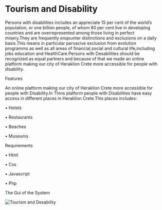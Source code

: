 # Tourism and Disability

Persons with disabilities includes  an appreciate 15 per cent of the world’s population, or one billion people, of whom 80 per cent live in
developing countries and are overrepresented among those living in perfect misery.They are frequently enqounter distinctions and exclusions on a daily basis.This means in particular pervacive exclusion from evolution programms as well as all areas of financial,social and cultural life,including jobs education and HealthCare.Persons with Desabilities should be recognized as equal partners and because of that we made an online platform making our city of Heraklion Crete more accessible for people with disability.

Features

An online platform making our city of Heraklion Crete more accessible for people with Disability.In Thins platform people with Disabilities have easy access in different places in Heraklion Crete.This places includes:

 •	Hotels
 
 •	Restaurants
 
 •	Beaches
 
 • Museums

Requirements

• Html

• Css

• Javascript

• Php

The Gui of the System

![Tourism and Desability](https://user-images.githubusercontent.com/47419196/71564671-37acc600-2aad-11ea-88df-39eb85cdd84d.jpg)



